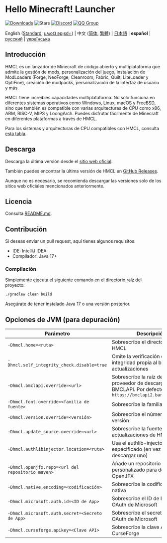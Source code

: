 # Hello Minecraft! Launcher

<!-- #BEGIN COPY -->
<!-- #PROPERTY NAME=BADGES -->
[![Downloads](https://img.shields.io/github/downloads/HMCL-dev/HMCL/total?label=Downloads&style=flat)](https://github.com/HMCL-dev/HMCL/releases)
![Stars](https://img.shields.io/github/stars/HMCL-dev/HMCL?style=flat)
[![Discord](https://img.shields.io/discord/995291757799538688.svg?label=&logo=discord&logoColor=ffffff&color=7389D8&labelColor=6A7EC2)](https://discord.gg/jVvC7HfM6U)
[![QQ Group](https://img.shields.io/badge/QQ-HMCL-bright?label=&logo=qq&logoColor=ffffff&color=1EBAFC&labelColor=1DB0EF&logoSize=auto)](https://docs.hmcl.net/groups.html)
<!-- #END COPY -->


<!-- #BEGIN LANGUAGE_SWITCHER -->
English ([Standard](README.md), [uʍoᗡ ǝpᴉsd∩](README_en_Qabs.md)) | 中文 ([简体](README_zh.md), [繁體](README_zh_Hant.md)) | [日本語](README_ja.md) | **español** | [русский](README_ru.md) | [українська](README_uk.md)
<!-- #END LANGUAGE_SWITCHER -->

## Introducción

HMCL es un lanzador de Minecraft de código abierto y multiplataforma que admite la gestión de mods, personalización del juego, instalación de ModLoaders (Forge, NeoForge, Cleanroom, Fabric, Quilt, LiteLoader y OptiFine), creación de modpacks, personalización de la interfaz de usuario y más.

HMCL tiene increíbles capacidades multiplataforma. No solo funciona en diferentes sistemas operativos como Windows, Linux, macOS y FreeBSD, sino que también es compatible con varias arquitecturas de CPU como x86, ARM, RISC-V, MIPS y LoongArch. Puedes disfrutar fácilmente de Minecraft en diferentes plataformas a través de HMCL.

Para los sistemas y arquitecturas de CPU compatibles con HMCL, consulta [esta tabla](PLATFORM.md).

## Descarga

Descarga la última versión desde el [sitio web oficial](https://hmcl.huangyuhui.net/download).

También puedes encontrar la última versión de HMCL en [GitHub Releases](https://github.com/HMCL-dev/HMCL/releases).

Aunque no es necesario, se recomienda descargar las versiones solo de los sitios web oficiales mencionados anteriormente.

## Licencia

Consulta [README.md](README.md#license).

## Contribución

Si deseas enviar un pull request, aquí tienes algunos requisitos:

* IDE: IntelliJ IDEA
* Compilador: Java 17+

### Compilación

Simplemente ejecuta el siguiente comando en el directorio raíz del proyecto:

```bash
./gradlew clean build
```

Asegúrate de tener instalado Java 17 o una versión posterior.

## Opciones de JVM (para depuración)

| Parámetro                                         | Descripción                                                                                                     |
|---------------------------------------------------|-----------------------------------------------------------------------------------------------------------------|
| `-Dhmcl.home=<ruta>`                              | Sobrescribe el directorio de HMCL                                                                               |
| `-Dhmcl.self_integrity_check.disable=true`        | Omite la verificación de integridad propia al buscar actualizaciones                                            |
| `-Dhmcl.bmclapi.override=<url>`                   | Sobrescribe la raíz de la API del proveedor de descargas BMCLAPI. Por defecto `https://bmclapi2.bangbang93.com` |
| `-Dhmcl.font.override=<familia de fuente>`        | Sobrescribe la familia de fuente                                                                                |
| `-Dhmcl.version.override=<versión>`               | Sobrescribe el número de versión                                                                                |
| `-Dhmcl.update_source.override=<url>`             | Sobrescribe la fuente de actualizaciones de HMCL                                                                |
| `-Dhmcl.authlibinjector.location=<ruta>`          | Usa el authlib-injector especificado (en vez de descargar uno)                                                  |
| `-Dhmcl.openjfx.repo=<url del repositorio maven>` | Añade un repositorio Maven personalizado para descargar OpenJFX                                                 |
| `-Dhmcl.native.encoding=<codificación>`           | Sobrescribe la codificación nativa                                                                              |
| `-Dhmcl.microsoft.auth.id=<ID de App>`            | Sobrescribe el ID de la App OAuth de Microsoft                                                                  |
| `-Dhmcl.microsoft.auth.secret=<Secreto de App>`   | Sobrescribe el secreto de la App OAuth de Microsoft                                                             |
| `-Dhmcl.curseforge.apikey=<Clave API>`            | Sobrescribe la clave API de CurseForge                                                                          |
